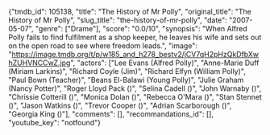 {"tmdb_id": 105138, "title": "The History of Mr Polly", "original_title": "The History of Mr Polly", "slug_title": "the-history-of-mr-polly", "date": "2007-05-07", "genre": ["Drame"], "score": "0.0/10", "synopsis": "When Alfred Polly fails to find fulfilment as a shop keeper, he leaves his wife and sets out on the open road to see where freedom leads.", "image": "https://image.tmdb.org/t/p/w185_and_h278_bestv2/jCV7qH2pHzQkDfbXwhZUHVNCCwZ.jpg", "actors": ["Lee Evans (Alfred Polly)", "Anne-Marie Duff (Miriam Larkins)", "Richard Coyle (Jim)", "Richard Elfyn (William Polly)", "Paul Bown (Teacher)", "Beans El-Balawi (Young Polly)", "Julie Graham (Nancy Potter)", "Roger Lloyd Pack ()", "Selina Cadell ()", "John Warnaby ()", "Chrissie Cotterill ()", "Monica Dolan ()", "Rebecca O'Mara ()", "Stan Stennet ()", "Jason Watkins ()", "Trevor Cooper ()", "Adrian Scarborough ()", "Georgia King ()"], "comments": [], "recommandations_id": [], "youtube_key": "notfound"}